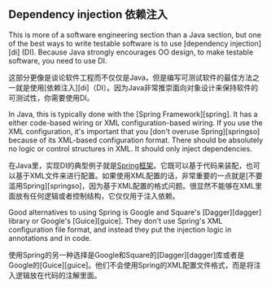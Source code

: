 ## Dependency injection 依赖注入

This is more of a software engineering section than a Java section, but one of
the best ways to write testable software is to use [dependency injection][di]
(DI). Because Java strongly encourages OO design, to make testable software,
you need to use DI.

这部分更像是谈论软件工程而不仅仅是Java，但是编写可测试软件的最佳方法之一就是使用[依赖注入][di]（DI）。因为Java非常推崇面向对象设计来保持软件的可测试性，你需要使用DI。

In Java, this is typically done with the [Spring Framework][spring]. It has a
either code-based wiring or XML configuration-based wiring. If you use the XML 
configuration, it's important that you [don't overuse Spring][springso] because
of its XML-based configuration format.  There should be absolutely no logic or
control structures in XML. It should only inject dependencies.

在Java里，实现DI的典型例子就是[Spring框架](spring)。它既可以基于代码来装配，也可以基于XML文件来进行配置。如果使用XML配置的话，非常重要的一点就是[不要滥用Spring][springso]，因为基于XML配置的格式问题。很显然不能够在XML里面放有任何逻辑或者控制结构，它仅仅用于注入依赖。

Good alternatives to using Spring is Google and Square's [Dagger][dagger]
library or Google's [Guice][guice]. They don't use Spring's XML 
configuration file format, and instead they put the injection logic in
annotations and in code.

使用Spring的另一种选择是Google和Square的[Dagger][dagger]库或者是Google的[Guice][guice]。他们不会使用Spring的XML配置文件格式，而是将注入逻辑放在代码的注解里面。